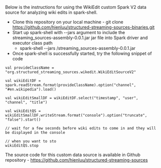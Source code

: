 Below is the instructions for using the WikiEdit custom Spark V2 data source for analyzing wiki edits in spark-shell.
* Clone this repository on your local machine - git clone https://github.com/hienluu/structured-streaming-sources-binaries.git
* Start up spark-shell with --jars argument to include the streaming_sources-assembly-0.0.1.jar jar file into Spark driver and executor class path
  * spark-shell --jars <path>/streaming_sources-assembly-0.0.1.jar
* Once spark-shell is successfully started, try the following snippet of code

```
val provideClassName = "org.structured_streaming_sources.wikedit.WikiEditSourceV2"

val wikiEditDF = spark.readStream.format(provideClassName).option("channel", "#en.wikipedia").load()

val wikiEditSmallDF = wikiEditDF.select("timestamp", "user", "channel", "title")

val wikiEditQS = wikiEditSmallDF.writeStream.format("console").option("truncate", "false").start()

// wait for a few seconds before wiki edits to come in and they will be displayed in the console

// when you want to sto
wikiEditQS.stop

```

The source code for this custom data source is available in Github repository - https://github.com/hienluu/structured-streaming-sources

